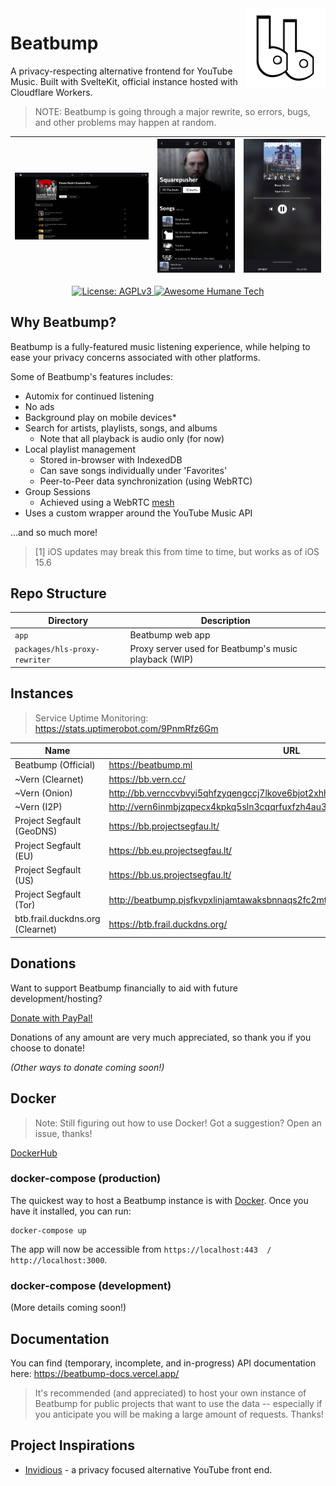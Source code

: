 <img align="right" src=".repo/images/logo-header.png" width="128px" height="128px" />

# Beatbump

A privacy-respecting alternative frontend for YouTube Music. Built with SvelteKit, official instance hosted with Cloudflare Workers.

> NOTE: Beatbump is going through a major rewrite, so errors, bugs, and other problems may happen at random.

<div align="center">

| <img src=".repo/images/playlist.jpeg" width=""/> | <img src=".repo/images/m_artist.png" width="" height="auto"/> | <img src=".repo/images/m_queue.png" width=""/> |
| ------------------------------------------------ | ------------------------------------------------------------- | ---------------------------------------------- |

</div>
<p align="center">
	  <a href="https://www.gnu.org/licenses/agpl-3.0.en.html">
    <img alt="License: AGPLv3" src="https://shields.io/badge/License-AGPL%20v3-blue.svg">
  </a>
  <a href="https://github.com/humanetech-community/awesome-humane-tech">
    <img alt="Awesome Humane Tech" src="https://raw.githubusercontent.com/humanetech-community/awesome-humane-tech/main/humane-tech-badge.svg?sanitize=true">
  </a>
</p>

## Why Beatbump?

Beatbump is a fully-featured music listening experience, while helping to ease your privacy concerns associated with other platforms.

Some of Beatbump's features includes:

- Automix for continued listening
- No ads
- Background play on mobile devices\*
- Search for artists, playlists, songs, and albums
  - Note that all playback is audio only (for now)
- Local playlist management
  - Stored in-browser with IndexedDB
  - Can save songs individually under 'Favorites'
  - Peer-to-Peer data synchronization (using WebRTC)
- Group Sessions
  - Achieved using a WebRTC [mesh](https://en.wikipedia.org/wiki/Mesh_networking)
- Uses a custom wrapper around the YouTube Music API

...and so much more!

> [1] iOS updates may break this from time to time, but works as of iOS 15.6

## Repo Structure

| Directory                     | Description                                           |
| ----------------------------- | ----------------------------------------------------- |
| `app`                         | Beatbump web app                                      |
| `packages/hls-proxy-rewriter` | Proxy server used for Beatbump's music playback (WIP) |


## Instances

> Service Uptime Monitoring: https://stats.uptimerobot.com/9PnmRfz6Gm

| Name                         | URL
| ---                          | ---                                                                       |
| Beatbump (Official) | https://beatbump.ml                                                       |
| ~Vern (Clearnet)             | https://bb.vern.cc/                                                       |
| ~Vern (Onion)                | http://bb.vernccvbvyi5qhfzyqengccj7lkove6bjot2xhh5kajhwvidqafczrad.onion/ |
| ~Vern (I2P)                  | http://vern6inmbjzqpecx4kpkq5sln3cqqrfuxfzh4au3tpxbsfbwbnta.b32.i2p/      |
| Project Segfault (GeoDNS)    | https://bb.projectsegfau.lt/																							 |
| Project Segfault (EU)    | https://bb.eu.projectsegfau.lt/																					 |
| Project Segfault (US)        | https://bb.us.projectsegfau.lt/																					 |
| Project Segfault (Tor)       | http://beatbump.pjsfkvpxlinjamtawaksbnnaqs2fc2mtvmozrzckxh7f3kis6yea25ad.onion/ |
| btb.frail.duckdns.org (Clearnet) | https://btb.frail.duckdns.org/ |


## Donations

Want to support Beatbump financially to aid with future development/hosting?

[Donate with PayPal!](https://www.paypal.com/donate/?hosted_button_id=E6YRHKS2H2KP2)

Donations of any amount are very much appreciated, so thank you if you choose to donate!

_(Other ways to donate coming soon!)_

## Docker

> Note: Still figuring out how to use Docker! Got a suggestion? Open an issue, thanks!

[DockerHub](https://hub.docker.com/r/snuffydev/beatbump)

### docker-compose (production)
The quickest way to host a Beatbump instance is with [Docker](https://www.docker.com/get-started). Once you have it installed, you can run:

```
docker-compose up
```

The app will now be accessible from `https://localhost:443  /  http://localhost:3000`.

### docker-compose (development)


(More details coming soon!)

## Documentation

You can find (temporary, incomplete, and in-progress) API documentation here: https://beatbump-docs.vercel.app/

> It's recommended (and appreciated) to host your own instance of Beatbump for public projects that want to use the data -- especially if you anticipate you will be making a large amount of requests. Thanks!

## Project Inspirations

- [Invidious](https://github.com/iv-org/invidious) - a privacy focused alternative YouTube front end.
